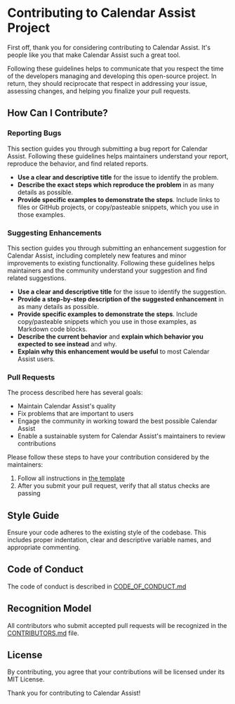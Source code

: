# Contributing to Calendar Assist Project

First off, thank you for considering contributing to Calendar Assist. It's people like you that make Calendar Assist such a great tool.

Following these guidelines helps to communicate that you respect the time of the developers managing and developing this open-source project. In return, they should reciprocate that respect in addressing your issue, assessing changes, and helping you finalize your pull requests.

## How Can I Contribute?

### Reporting Bugs

This section guides you through submitting a bug report for Calendar Assist. Following these guidelines helps maintainers understand your report, reproduce the behavior, and find related reports.

-   **Use a clear and descriptive title** for the issue to identify the problem.
-   **Describe the exact steps which reproduce the problem** in as many details as possible.
-   **Provide specific examples to demonstrate the steps**. Include links to files or GitHub projects, or copy/pasteable snippets, which you use in those examples.

### Suggesting Enhancements

This section guides you through submitting an enhancement suggestion for Calendar Assist, including completely new features and minor improvements to existing functionality. Following these guidelines helps maintainers and the community understand your suggestion and find related suggestions.

-   **Use a clear and descriptive title** for the issue to identify the suggestion.
-   **Provide a step-by-step description of the suggested enhancement** in as many details as possible.
-   **Provide specific examples to demonstrate the steps**. Include copy/pasteable snippets which you use in those examples, as Markdown code blocks.
-   **Describe the current behavior** and **explain which behavior you expected to see instead** and why.
-   **Explain why this enhancement would be useful** to most Calendar Assist users.

### Pull Requests

The process described here has several goals:

-   Maintain Calendar Assist's quality
-   Fix problems that are important to users
-   Engage the community in working toward the best possible Calendar Assist
-   Enable a sustainable system for Calendar Assist's maintainers to review contributions

Please follow these steps to have your contribution considered by the maintainers:

1. Follow all instructions in [the template](PULL_REQUEST_TEMPLATE.md)
2. After you submit your pull request, verify that all status checks are passing

## Style Guide

Ensure your code adheres to the existing style of the codebase. This includes proper indentation, clear and descriptive variable names, and appropriate commenting.

## Code of Conduct

The code of conduct is described in [CODE_OF_CONDUCT.md](CODE_OF_CONDUCT.md)

## Recognition Model

All contributors who submit accepted pull requests will be recognized in the [CONTRIBUTORS.md](CONTRIBUTORS.md) file.

## License

By contributing, you agree that your contributions will be licensed under its MIT License.

Thank you for contributing to Calendar Assist!
